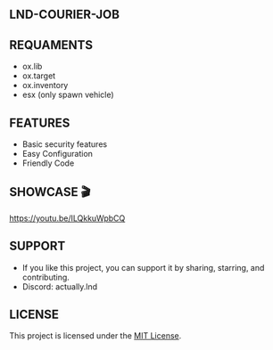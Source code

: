 ## LND-COURIER-JOB

## REQUAMENTS
- ox.lib
- ox.target
- ox.inventory
- esx (only spawn vehicle)


## FEATURES
- Basic security features
- Easy Configuration
- Friendly Code

## SHOWCASE 🎬
https://youtu.be/ILQkkuWpbCQ


## SUPPORT
- If you like this project, you can support it by sharing, starring, and contributing.
- Discord: actually.lnd 


## LICENSE
This project is licensed under the [MIT License](LICENSE).
